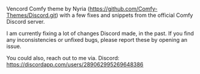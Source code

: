 Vencord Comfy theme by Nyria (https://github.com/Comfy-Themes/Discord.git) with a few fixes and snippets from the official Comfy Discord server. 

I am currently fixing a lot of changes Discord made, in the past.
If you find any inconsistencies or unfixed bugs, please report these by opening an issue.

You could also, reach out to me via. Discord: https://discordapp.com/users/289062995269648386
